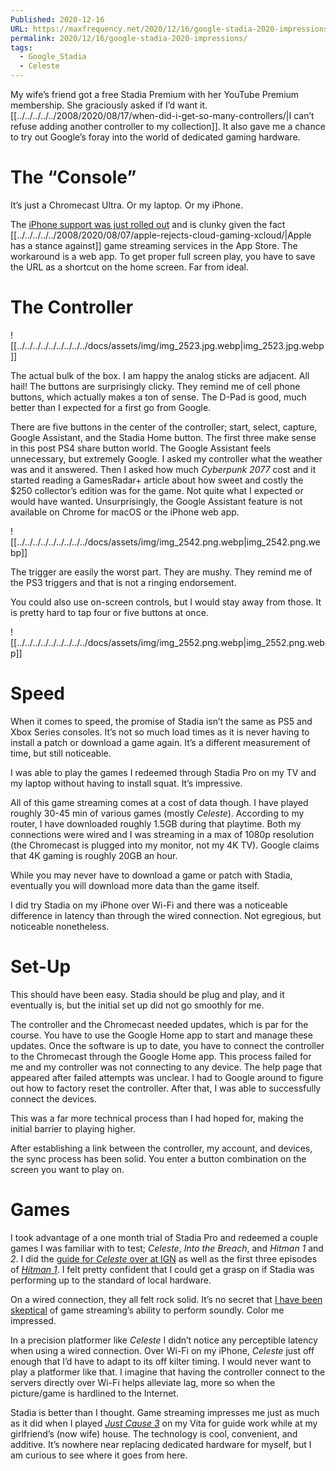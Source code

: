 ```yaml
---
Published: 2020-12-16
URL: https://maxfrequency.net/2020/12/16/google-stadia-2020-impressions/
permalink: 2020/12/16/google-stadia-2020-impressions/
tags:
  - Google_Stadia
  - Celeste
---
```

My wife’s friend got a free Stadia Premium with her YouTube Premium membership. She graciously asked if I’d want it. [[../../../../../2008/2020/08/17/when-did-i-get-so-many-controllers/|I can’t refuse adding another controller to my collection]]. It also gave me a chance to try out Google’s foray into the world of dedicated gaming hardware.

# The “Console”

It’s just a Chromecast Ultra. Or my laptop. Or my iPhone.

The [iPhone support was just rolled out](https://9to5google.com/2020/12/16/google-stadia-is-now-fully-playable-on-ios-w-a-dedicated-pwa/) and is clunky given the fact [[../../../../../2008/2020/08/07/apple-rejects-cloud-gaming-xcloud/|Apple has a stance against]] game streaming services in the App Store. The workaround is a web app. To get proper full screen play, you have to save the URL as a shortcut on the home screen. Far from ideal.

# The Controller

![[../../../../../../../../../docs/assets/img/img_2523.jpg.webp|img_2523.jpg.webp]]

The actual bulk of the box. I am happy the analog sticks are adjacent. All hail! The buttons are surprisingly clicky. They remind me of cell phone buttons, which actually makes a ton of sense. The D-Pad is good, much better than I expected for a first go from Google.

There are five buttons in the center of the controller; start, select, capture, Google Assistant, and the Stadia Home button. The first three make sense in this post PS4 share button world. The Google Assistant feels unnecessary, but extremely Google. I asked my controller what the weather was and it answered. Then I asked how much *Cyberpunk 2077* cost and it started reading a GamesRadar+ article about how sweet and costly the $250 collector’s edition was for the game. Not quite what I expected or would have wanted. Unsurprisingly, the Google Assistant feature is not available on Chrome for macOS or the iPhone web app.

![[../../../../../../../../../docs/assets/img/img_2542.png.webp|img_2542.png.webp]]

The trigger are easily the worst part. They are mushy. They remind me of the PS3 triggers and that is not a ringing endorsement.

You could also use on-screen controls, but I would stay away from those. It is pretty hard to tap four or five buttons at once.

![[../../../../../../../../../docs/assets/img/img_2552.png.webp|img_2552.png.webp]]

# Speed

When it comes to speed, the promise of Stadia isn’t the same as PS5 and Xbox Series consoles. It’s not so much load times as it is never having to install a patch or download a game again. It’s a different measurement of time, but still noticeable.

I was able to play the games I redeemed through Stadia Pro on my TV and my laptop without having to install squat. It’s impressive.

All of this game streaming comes at a cost of data though. I have played roughly 30-45 min of various games (mostly *Celeste*). According to my router, I have downloaded roughly 1.5GB during that playtime. Both my connections were wired and I was streaming in a max of 1080p resolution (the Chromecast is plugged into my monitor, not my 4K TV). Google claims that 4K gaming is roughly 20GB an hour.

While you may never have to download a game or patch with Stadia, eventually you will download more data than the game itself.

I did try Stadia on my iPhone over Wi-Fi and there was a noticeable difference in latency than through the wired connection. Not egregious, but noticeable nonetheless.

# Set-Up

This should have been easy. Stadia should be plug and play, and it eventually is, but the initial set up did not go smoothly for me.

The controller and the Chromecast needed updates, which is par for the course. You have to use the Google Home app to start and manage these updates. Once the software is up to date, you have to connect the controller to the Chromecast through the Google Home app. This process failed for me and my controller was not connecting to any device. The help page that appeared after failed attempts was unclear. I had to Google around to figure out how to factory reset the controller. After that, I was able to successfully connect the devices.

This was a far more technical process than I had hoped for, making the initial barrier to playing higher.

After establishing a link between the controller, my account, and devices, the sync process has been solid. You enter a button combination on the screen you want to play on.

# Games

I took advantage of a one month trial of Stadia Pro and redeemed a couple games I was familiar with to test; *Celeste*, *Into the Breach*, and *Hitman 1* and *2*. I did the [guide for *Celeste* over at IGN](https://www.ign.com/wikis/celeste/) as well as the first three episodes of [*Hitman 1*](https://www.ign.com/wikis/hitman-2016/). I felt pretty confident that I could get a grasp on if Stadia was performing up to the standard of local hardware.

On a wired connection, they all felt rock solid. It’s no secret that [I have been skeptical](https://twitter.com/MaxRoberts143/status/1136664902460944389) of game streaming’s ability to perform soundly. Color me impressed.

In a precision platformer like *Celeste* I didn’t notice any perceptible latency when using a wired connection. Over Wi-Fi on my iPhone, *Celeste* just off enough that I’d have to adapt to its off kilter timing. I would never want to play a platformer like that. I imagine that having the controller connect to the servers directly over Wi-Fi helps alleviate lag, more so when the picture/game is hardlined to the Internet.

Stadia is better than I thought. Game streaming impresses me just as much as it did when I played [*Just Cause 3*](https://www.ign.com/wikis/just-cause-3) on my Vita for guide work while at my girlfriend’s (now wife) house. The technology is cool, convenient, and additive. It’s nowhere near replacing dedicated hardware for myself, but I am curious to see where it goes from here.